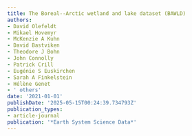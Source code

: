 ```yaml
---
title: The Boreal--Arctic wetland and lake dataset (BAWLD)
authors:
- David Olefeldt
- Mikael Hovemyr
- McKenzie A Kuhn
- David Bastviken
- Theodore J Bohn
- John Connolly
- Patrick Crill
- Eugénie S Euskirchen
- Sarah A Finkelstein
- Hélène Genet
- ' others'
date: '2021-01-01'
publishDate: '2025-05-15T00:24:39.734793Z'
publication_types:
- article-journal
publication: '*Earth System Science Data*'
---
```

